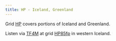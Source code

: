 ```yaml
---
title: HP - Iceland, Greenland
---
```

Grid [HP](https://www.karhukoti.com/maidenhead-grid-square-locator/?grid=HP) covers
portions of Iceland and Greenland.

Listen via [TF4M](http://194.144.165.206:8073) at
grid [HP85fp](https://www.karhukoti.com/maidenhead-grid-square-locator/?grid=HP85fp)
in western Iceland.
